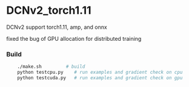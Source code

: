 # DCNv2_torch1.11

DCNv2 support torch1.11, amp, and onnx

fixed the bug of GPU allocation for distributed training


### Build
```bash
    ./make.sh         # build
    python testcpu.py    # run examples and gradient check on cpu
    python testcuda.py   # run examples and gradient check on gpu 
```
